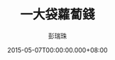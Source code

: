---
issue: 120
title: 一大袋蘿蔔錢
author: 彭瑞珠
language: 四縣
date: 2015-05-07T00:00:00.000+08:00
topic: 懷想
difficulty: 2
wikidata: Q98095952
wikidata_link: https://www.wikidata.org/wiki/Q98095952
author_wikidata_link: https://www.wikidata.org/wiki/Q98096341
author_wikidata: Q98096341
---